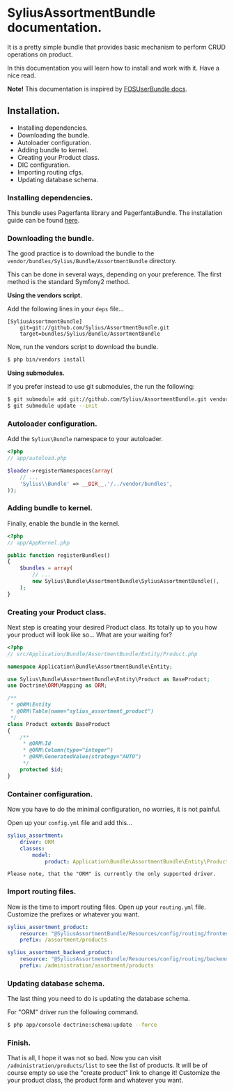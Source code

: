 SyliusAssortmentBundle documentation.
=====================================

It is a pretty simple bundle that provides basic mechanism to perform CRUD operations on product.

In this documentation you will learn how to install and work with it. Have a nice read.

**Note!** This documentation is inspired by [FOSUserBundle docs](https://github.com/FriendsOfSymfony/FOSUserBundle/blob/master/Resources/doc/index.md).

Installation.
-------------

+ Installing dependencies.
+ Downloading the bundle.
+ Autoloader configuration.
+ Adding bundle to kernel.
+ Creating your Product class.
+ DIC configuration.
+ Importing routing cfgs.
+ Updating database schema.

### Installing dependencies.

This bundle uses Pagerfanta library and PagerfantaBundle.
The installation guide can be found [here](https://github.com/whiteoctober/WhiteOctoberPagerfantaBundle).

### Downloading the bundle.

The good practice is to download the bundle to the `vendor/bundles/Sylius/Bundle/AssortmentBundle` directory.

This can be done in several ways, depending on your preference. The first
method is the standard Symfony2 method.

**Using the vendors script.**

Add the following lines in your `deps` file...

```
[SyliusAssortmentBundle]
    git=git://github.com/Sylius/AssortmentBundle.git
    target=bundles/Sylius/Bundle/AssortmentBundle
```

Now, run the vendors script to download the bundle.

``` bash
$ php bin/vendors install
```

**Using submodules.**

If you prefer instead to use git submodules, the run the following:

``` bash
$ git submodule add git://github.com/Sylius/AssortmentBundle.git vendor/bundles/Sylius/Bundle/AssortmentBundle
$ git submodule update --init
```

### Autoloader configuration.

Add the `Sylius\Bundle` namespace to your autoloader.

``` php
<?php
// app/autoload.php

$loader->registerNamespaces(array(
    // ...
    'Sylius\\Bundle' => __DIR__.'/../vendor/bundles',
));
```

### Adding bundle to kernel.

Finally, enable the bundle in the kernel.

``` php
<?php
// app/AppKernel.php

public function registerBundles()
{
    $bundles = array(
        // ...
        new Sylius\Bundle\AssortmentBundle\SyliusAssortmentBundle(),
    );
}
```
### Creating your Product class.

Next step is creating your desired Product class. Its totally up to you how your product will look like so...
What are your waiting for?

``` php
<?php
// src/Application/Bundle/AssortmentBundle/Entity/Product.php

namespace Application\Bundle\AssortmentBundle\Entity;

use Sylius\Bundle\AssortmentBundle\Entity\Product as BaseProduct;
use Doctrine\ORM\Mapping as ORM;

/**
 * @ORM\Entity
 * @ORM\Table(name="sylius_assortment_product")
 */
class Product extends BaseProduct
{
    /**
     * @ORM\Id
     * @ORM\Column(type="integer")
     * @ORM\GeneratedValue(strategy="AUTO")
     */
    protected $id;
}
```

### Container configuration.

Now you have to do the minimal configuration, no worries, it is not painful.

Open up your `config.yml` file and add this...

``` yaml
sylius_assortment:
    driver: ORM
    classes:
        model:
            product: Application\Bundle\AssortmentBundle\Entity\Product
```

`Please note, that the "ORM" is currently the only supported driver.`

### Import routing files.

Now is the time to import routing files. Open up your `routing.yml` file. Customize the prefixes or whatever you want.

``` yaml
sylius_assortment_product:
    resource: "@SyliusAssortmentBundle/Resources/config/routing/frontend/product.yml"
    prefix: /assortment/products

sylius_assortment_backend_product:
    resource: "@SyliusAssortmentBundle/Resources/config/routing/backend/product.yml"
    prefix: /administration/assortment/products
```

### Updating database schema.

The last thing you need to do is updating the database schema.

For "ORM" driver run the following command.

``` bash
$ php app/console doctrine:schema:update --force
```

### Finish.

That is all, I hope it was not so bad.
Now you can visit `/administration/products/list` to see the list of products.
It will be of course empty so use the "create product" link to change it!
Customize the your product class, the product form and whatever you want.
